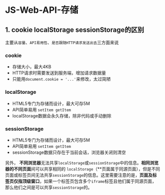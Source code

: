 # JS-Web-API-存储

## 1. cookie localStorage sessionStorage的区别

主要从`容量`、`API易用性`、`是否跟随HTTP请求发送出去`三方面来说

### cookie

- 存储大小，最大4KB
- HTTP请求时需要发送到服务端，增加请求数据量
- 只能用`document.cookie = '...'`来修改，太过简陋

### localStorage

- HTML5专门为存储而设计，最大可存5M
- API简单易用 `setItem getItem`
- localStorage数据会永久存储，除非代码或手动删除

### sessionStorage

- HTML5专门为存储而设计，最大可存5M
- API简单易用 `setItem getItem`
- sessionStorage数据只存在于当前会话，浏览器关闭则清空



另外， **不同浏览器**无法共享`localStorage`或`sessionStorage`中的信息。**相同浏览器的不同页面**间可以共享相同的 `localStorage`（**页面属于同源页面），但是不同页面或标签页间无法共享`sessionStorage`的信息。这里需要注意的是，**页面及标 签页仅指顶级窗口**，如果一个标签页包含多个`iframe`标签且他们属于同源页面，那么他们之间是可以共享`sessionStorage`的。

